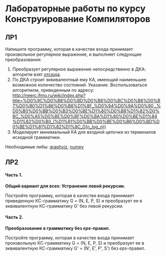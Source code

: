 # Лабораторные работы по курсу Конструирование Компиляторов
ЛР1
-----------------------------------
Напишите программу, которая в качестве входа принимает произвольное регулярное выражение, и выполняет
следующие преобразования:
1) Преобразует регулярное выражение непосредственно в ДКА: алгоритм взят [отсюда](http://cmcstuff.esyr.org/vmkbotva-r15/2%20%D0%BA%D1%83%D1%80%D1%81/4%20%D0%A1%D0%B5%D0%BC%D0%B5%D1%81%D1%82%D1%80/%D0%9F%D1%80%D0%B0%D0%BA/%D0%94%D0%B7/regexp.pdf).
2) По ДКА строит эквивалентный ему КА, имеющий наименьшее возможное количество состояний.
Указание. Воспользоваться алгоритмом, приведенным по адресу: 
<http://neerc.ifmo.ru/wiki/index.php?title=%D0%9C%D0%B8%D0%BD%D0%B8%D0%BC%D0%B8%D0%B7%D0%B0%D1%86%D0%B8%D1%8F_%D0%94%D0%9A%D0%90,_%D0%B0%D0%BB%D0%B3%D0%BE%D1%80%D0%B8%D1%82%D0%BC_%D0%A5%D0%BE%D0%BF%D0%BA%D1%80%D0%BE%D1%84%D1%82%D0%B0_(%D1%81%D0%BB%D0%BE%D0%B6%D0%BD%D0%BE%D1%81%D1%82%D1%8C_O(n_log_n))>
3) Моделирует минимальный КА для входной цепочки из терминалов исходной грамматики.

Необходимые либы: [graphviz](https://pypi.org/project/graphviz/), [numpy](http://www.numpy.org/)

ЛР2
-----------------------------------
#### Часть 1.
**Общий вариант для всех: Устранение левой рекурсии.**

Постройте программу, которая в качестве входа принимает приведенную КС-грамматику G = (N, E, P, S) и
преобразует ее в эквивалентную КС-грамматику G' без левой рекурсии.

#### Часть 2.
**Преобразование в грамматику без _eps_-правил.**

Постройте программу, которая в качестве входа принимает произвольную КС-грамматику G = (N, E, P, S) и
преобразует ее в эквивалентную КС-грамматику G' = (N', E', P', S') без _eps_-правил.